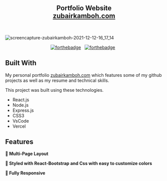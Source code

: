 <h2 align="center">
  Portfolio Website<br/>
  <a href="http://soumyajit.tech/" target="_blank">zubairkamboh.com</a>
</h2>
<!-- <div align="center">
  <img alt="Demo" src="./Images/readme-img1.png" />
</div> -->

<br/>

![screencapture-zubairkamboh-2021-12-12-16_17_14](https://user-images.githubusercontent.com/70833594/145710194-21d9650a-f496-4f08-97c1-5eb6fb8dd858.png)


<center>

[![forthebadge](https://forthebadge.com/images/badges/built-with-love.svg)](https://forthebadge.com) &nbsp;
[![forthebadge](https://forthebadge.com/images/badges/made-with-javascript.svg)](https://forthebadge.com) &nbsp;

</center>

## Built With

My personal portfolio <a href="http://www.zubairkamboh.com" target="_blank">zubairkamboh.com</a> which features some of my github projects as well as my resume and technical skills.<br/>

This project was built using these technologies.

- React.js
- Node.js
- Express.js
- CSS3
- VsCode
- Vercel

## Features

**📖 Multi-Page Layout**

**🎨 Styled with React-Bootstrap and Css with easy to customize colors**

**📱 Fully Responsive**

